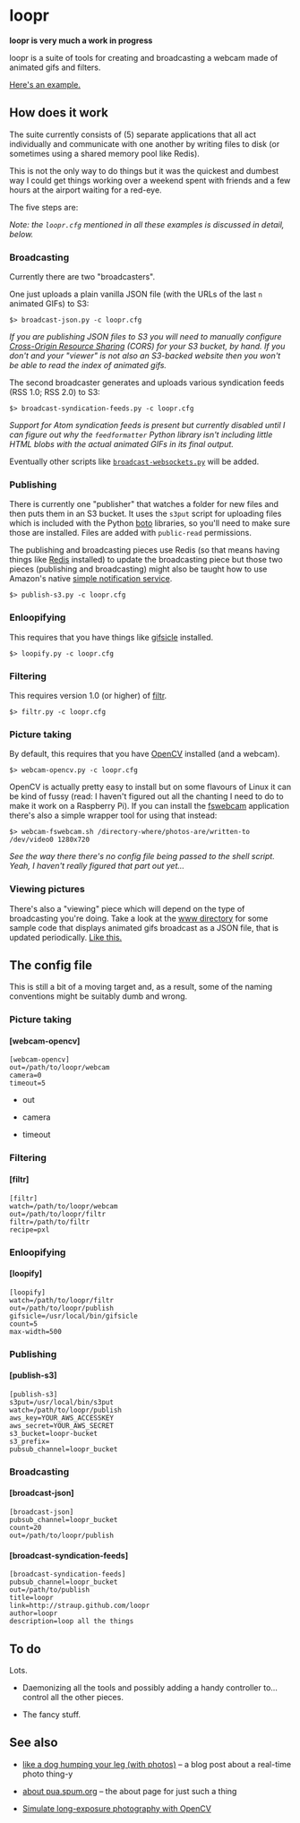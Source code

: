 loopr
==

**loopr is very much a work in progress**

loopr is a suite of tools for creating and broadcasting a webcam made of
animated gifs and filters. 

[Here's an example.](http://straup.github.com/loopr/)

How does it work
--

The suite currently consists of (5) separate applications that all act
individually and communicate with one another by writing files to disk (or
sometimes using a shared memory pool like Redis).

This is not the only way to do things but it was the quickest and dumbest way I
could get things working over a weekend spent with friends and a few hours at
the airport waiting for a red-eye.

The five steps are:

_Note: the `loopr.cfg` mentioned in all these examples is discussed in detail, below._

### Broadcasting

Currently there are two "broadcasters".

One just uploads a plain vanilla JSON file (with the URLs of the last `n` animated GIFs) to S3:

	$> broadcast-json.py -c loopr.cfg

_If you are publishing JSON files to S3 you will need to manually configure [Cross-Origin Resource Sharing](http://docs.aws.amazon.com/AmazonS3/latest/dev/cors.html) (CORS) for your S3 bucket, by hand. If you don't and your "viewer" is not also an S3-backed website then you won't be able to read the index of animated gifs._

The second broadcaster generates and uploads various syndication feeds (RSS 1.0; RSS 2.0) to S3:

	$> broadcast-syndication-feeds.py -c loopr.cfg

_Support for Atom syndication feeds is present but currently disabled until I can figure out why the `feedformatter` Python library isn't including little HTML blobs with the actual animated GIFs in its final output._

Eventually other scripts like [`broadcast-websockets.py`](https://github.com/straup/fancy-idling/blob/master/display.py) will be added.
      
### Publishing

There is currently one "publisher" that watches a folder for new files and then puts them in an S3 bucket. It uses the `s3put` script for uploading files which is included with the Python [boto](https://github.com/sbc/boto) libraries, so you'll need to make sure those are installed. Files are added with `public-read` permissions.

The publishing and broadcasting pieces use Redis (so that means having things like [Redis](http://redis.io/) installed)
to update the broadcasting piece but those two pieces (publishing and
broadcasting) might also be taught how to use Amazon's native [simple notification
service](https://aws.amazon.com/sns/).

	$> publish-s3.py -c loopr.cfg

### Enloopifying

This requires that you have things like [gifsicle](http://www.lcdf.org/gifsicle/) installed.

	$> loopify.py -c loopr.cfg

### Filtering

This requires version 1.0 (or higher) of [filtr](https://github.com/straup/filtr/).

	$> filtr.py -c loopr.cfg

### Picture taking

By default, this requires that you have [OpenCV](http://opencv.willowgarage.com/wiki/) installed (and a webcam).

	$> webcam-opencv.py -c loopr.cfg

OpenCV is actually pretty easy to install but on some flavours of Linux it can
be kind of fussy (read: I haven't figured out all the chanting I need to do to
make it work on a Raspberry Pi). If you can install the
[fswebcam](https://github.com/fsphil/fswebcam) application there's also a simple
wrapper tool for using that instead:

	$> webcam-fswebcam.sh /directory-where/photos-are/written-to /dev/video0 1280x720

_See the way there there's no config file being passed to the shell script. Yeah, I haven't really figured that part out yet..._

### Viewing pictures

There's also a "viewing" piece which will depend on the type of broadcasting you're doing. Take a look at the [www directory](https://github.com/straup/loopr/tree/master/www) for some sample code that displays animated gifs broadcast as a JSON file, that is updated periodically. [Like this.](http://straup.github.com/loopr/)

The config file
--

This is still a bit of a moving target and, as a result, some of the naming conventions might be suitably dumb and wrong.

### Picture taking

#### [webcam-opencv]

	[webcam-opencv]
	out=/path/to/loopr/webcam
	camera=0
	timeout=5

* out

* camera

* timeout

### Filtering

#### [filtr]

	[filtr]
	watch=/path/to/loopr/webcam
	out=/path/to/loopr/filtr
	filtr=/path/to/filtr
	recipe=pxl

### Enloopifying

#### [loopify]

	[loopify]
	watch=/path/to/loopr/filtr
	out=/path/to/loopr/publish
	gifsicle=/usr/local/bin/gifsicle
	count=5
	max-width=500

### Publishing

#### [publish-s3]

	[publish-s3]
	s3put=/usr/local/bin/s3put
	watch=/path/to/loopr/publish
	aws_key=YOUR_AWS_ACCESSKEY
	aws_secret=YOUR_AWS_SECRET
	s3_bucket=loopr-bucket
	s3_prefix=
	pubsub_channel=loopr_bucket

### Broadcasting

#### [broadcast-json]

	[broadcast-json]
	pubsub_channel=loopr_bucket
	count=20
	out=/path/to/loopr/publish

#### [broadcast-syndication-feeds]

	[broadcast-syndication-feeds]
	pubsub_channel=loopr_bucket
	out=/path/to/publish
	title=loopr
	link=http://straup.github.com/loopr
	author=loopr
	description=loop all the things

To do
--

Lots.

* Daemonizing all the tools and possibly adding a handy controller to... control
  all the other pieces.

* The fancy stuff.

See also
--

* [like a dog humping your leg (with
  photos)](http://www.aaronland.info/weblog/2011/05/07/fancy/#likeadog) – a blog
  post about a real-time photo thing-y

* [about pua.spum.org](http://pua.spum.org/about) – the about page for just such
  a thing

* [Simulate long-exposure photography with OpenCV](http://www.eliteraspberries.com/blog/2013/01/simulate-long-exposure-photography-with-opencv.html)
